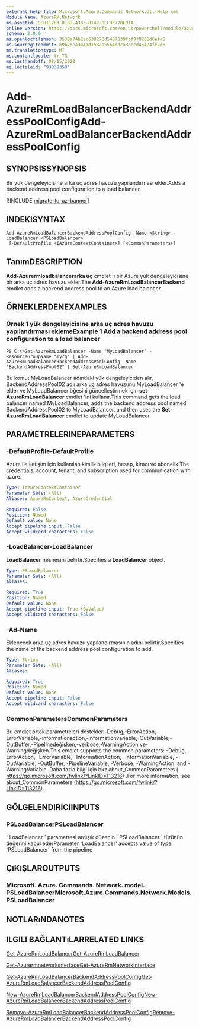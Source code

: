 ```yaml
---
external help file: Microsoft.Azure.Commands.Network.dll-Help.xml
Module Name: AzureRM.Network
ms.assetid: 9EB11283-0189-4333-8142-DCC3F770F91A
online version: https://docs.microsoft.com/en-us/powershell/module/azurerm.network/add-azurermloadbalancerbackendaddresspoolconfig
schema: 2.0.0
ms.openlocfilehash: 3538a74b2ac638270d5487039faf9f8268d6efa8
ms.sourcegitcommit: b9b2dea3441d1532a5564ddca3dced45424fe2d6
ms.translationtype: MT
ms.contentlocale: tr-TR
ms.lasthandoff: 08/15/2020
ms.locfileid: "93939350"
---
```

# <span data-ttu-id="179ac-101">Add-AzureRmLoadBalancerBackendAddressPoolConfig</span><span class="sxs-lookup"><span data-stu-id="179ac-101">Add-AzureRmLoadBalancerBackendAddressPoolConfig</span></span>

## <span data-ttu-id="179ac-102">SYNOPSIS</span><span class="sxs-lookup"><span data-stu-id="179ac-102">SYNOPSIS</span></span>
<span data-ttu-id="179ac-103">Bir yük dengeleyicisine arka uç adres havuzu yapılandırması ekler.</span><span class="sxs-lookup"><span data-stu-id="179ac-103">Adds a backend address pool configuration to a load balancer.</span></span>

[!INCLUDE [migrate-to-az-banner](../../includes/migrate-to-az-banner.md)]

## <span data-ttu-id="179ac-104">INDEKI</span><span class="sxs-lookup"><span data-stu-id="179ac-104">SYNTAX</span></span>

```
Add-AzureRmLoadBalancerBackendAddressPoolConfig -Name <String> -LoadBalancer <PSLoadBalancer>
 [-DefaultProfile <IAzureContextContainer>] [<CommonParameters>]
```

## <span data-ttu-id="179ac-105">Tanım</span><span class="sxs-lookup"><span data-stu-id="179ac-105">DESCRIPTION</span></span>
<span data-ttu-id="179ac-106">**Add-Azurermloadbalancerarka uç** cmdlet 'ı bir Azure yük dengeleyicisine bir arka uç adres havuzu ekler.</span><span class="sxs-lookup"><span data-stu-id="179ac-106">The **Add-AzureRmLoadBalancerBackend** cmdlet adds a backend address pool to an Azure load balancer.</span></span>

## <span data-ttu-id="179ac-107">ÖRNEKLERDEN</span><span class="sxs-lookup"><span data-stu-id="179ac-107">EXAMPLES</span></span>

### <span data-ttu-id="179ac-108">Örnek 1 yük dengeleyicisine arka uç adres havuzu yapılandırması ekleme</span><span class="sxs-lookup"><span data-stu-id="179ac-108">Example 1 Add a backend address pool configuration to a load balancer</span></span>
```
PS C:\>Get-AzureRmLoadBalancer -Name "MyLoadBalancer" -ResourceGroupName "myrg" | Add-AzureRmLoadBalancerBackendAddressPoolConfig -Name "BackendAddressPool02" | Set-AzureRmLoadBalancer
```

<span data-ttu-id="179ac-109">Bu komut MyLoadBalancer adındaki yük dengeleyiciden alır, BackendAddressPool02 adlı arka uç adres havuzunu MyLoadBalancer 'e ekler ve MyLoadBalancer öğesini güncelleştirmek için **set-AzureRmLoadBalancer** cmdlet 'ini kullanır.</span><span class="sxs-lookup"><span data-stu-id="179ac-109">This command gets the load balancer named MyLoadBalancer, adds the backend address pool named BackendAddressPool02 to MyLoadBalancer, and then uses the **Set-AzureRmLoadBalancer** cmdlet to update MyLoadBalancer.</span></span>

## <span data-ttu-id="179ac-110">PARAMETRELERINE</span><span class="sxs-lookup"><span data-stu-id="179ac-110">PARAMETERS</span></span>

### <span data-ttu-id="179ac-111">-DefaultProfile</span><span class="sxs-lookup"><span data-stu-id="179ac-111">-DefaultProfile</span></span>
<span data-ttu-id="179ac-112">Azure ile iletişim için kullanılan kimlik bilgileri, hesap, kiracı ve abonelik.</span><span class="sxs-lookup"><span data-stu-id="179ac-112">The credentials, account, tenant, and subscription used for communication with azure.</span></span>

```yaml
Type: IAzureContextContainer
Parameter Sets: (All)
Aliases: AzureRmContext, AzureCredential

Required: False
Position: Named
Default value: None
Accept pipeline input: False
Accept wildcard characters: False
```

### <span data-ttu-id="179ac-113">-LoadBalancer</span><span class="sxs-lookup"><span data-stu-id="179ac-113">-LoadBalancer</span></span>
<span data-ttu-id="179ac-114">**LoadBalancer** nesnesini belirtir.</span><span class="sxs-lookup"><span data-stu-id="179ac-114">Specifies a **LoadBalancer** object.</span></span>

```yaml
Type: PSLoadBalancer
Parameter Sets: (All)
Aliases: 

Required: True
Position: Named
Default value: None
Accept pipeline input: True (ByValue)
Accept wildcard characters: False
```

### <span data-ttu-id="179ac-115">-Ad</span><span class="sxs-lookup"><span data-stu-id="179ac-115">-Name</span></span>
<span data-ttu-id="179ac-116">Eklenecek arka uç adres havuzu yapılandırmasının adını belirtir.</span><span class="sxs-lookup"><span data-stu-id="179ac-116">Specifies the name of the backend address pool configuration to add.</span></span>

```yaml
Type: String
Parameter Sets: (All)
Aliases: 

Required: True
Position: Named
Default value: None
Accept pipeline input: False
Accept wildcard characters: False
```

### <span data-ttu-id="179ac-117">CommonParameters</span><span class="sxs-lookup"><span data-stu-id="179ac-117">CommonParameters</span></span>
<span data-ttu-id="179ac-118">Bu cmdlet ortak parametreleri destekler:-Debug,-ErrorAction,-ErrorVariable,-ınformationaction,-ınformationvariable,-OutVariable,-OutBuffer,-Pipelinedeğişken,-verbose,-WarningAction ve-Warningdeğişken.</span><span class="sxs-lookup"><span data-stu-id="179ac-118">This cmdlet supports the common parameters: -Debug, -ErrorAction, -ErrorVariable, -InformationAction, -InformationVariable, -OutVariable, -OutBuffer, -PipelineVariable, -Verbose, -WarningAction, and -WarningVariable.</span></span> <span data-ttu-id="179ac-119">Daha fazla bilgi için bkz about_CommonParameters ( https://go.microsoft.com/fwlink/?LinkID=113216) .</span><span class="sxs-lookup"><span data-stu-id="179ac-119">For more information, see about_CommonParameters (https://go.microsoft.com/fwlink/?LinkID=113216).</span></span>

## <span data-ttu-id="179ac-120">GÖLGELENDIRICI</span><span class="sxs-lookup"><span data-stu-id="179ac-120">INPUTS</span></span>

### <span data-ttu-id="179ac-121">PSLoadBalancer</span><span class="sxs-lookup"><span data-stu-id="179ac-121">PSLoadBalancer</span></span>
<span data-ttu-id="179ac-122">' LoadBalancer ' parametresi ardışık düzenin ' PSLoadBalancer ' türünün değerini kabul eder</span><span class="sxs-lookup"><span data-stu-id="179ac-122">Parameter 'LoadBalancer' accepts value of type 'PSLoadBalancer' from the pipeline</span></span>

## <span data-ttu-id="179ac-123">ÇıKıŞLAR</span><span class="sxs-lookup"><span data-stu-id="179ac-123">OUTPUTS</span></span>

### <span data-ttu-id="179ac-124">Microsoft. Azure. Commands. Network. model. PSLoadBalancer</span><span class="sxs-lookup"><span data-stu-id="179ac-124">Microsoft.Azure.Commands.Network.Models.PSLoadBalancer</span></span>

## <span data-ttu-id="179ac-125">NOTLARıNDA</span><span class="sxs-lookup"><span data-stu-id="179ac-125">NOTES</span></span>

## <span data-ttu-id="179ac-126">ILGILI BAĞLANTıLAR</span><span class="sxs-lookup"><span data-stu-id="179ac-126">RELATED LINKS</span></span>

[<span data-ttu-id="179ac-127">Get-AzureRmLoadBalancer</span><span class="sxs-lookup"><span data-stu-id="179ac-127">Get-AzureRmLoadBalancer</span></span>](./Get-AzureRmLoadBalancer.md)

[<span data-ttu-id="179ac-128">Get-Azurermnetworkınterface</span><span class="sxs-lookup"><span data-stu-id="179ac-128">Get-AzureRmNetworkInterface</span></span>](./Get-AzureRmNetworkInterface.md)

[<span data-ttu-id="179ac-129">Get-AzureRmLoadBalancerBackendAddressPoolConfig</span><span class="sxs-lookup"><span data-stu-id="179ac-129">Get-AzureRmLoadBalancerBackendAddressPoolConfig</span></span>](./Get-AzureRmLoadBalancerBackendAddressPoolConfig.md)

[<span data-ttu-id="179ac-130">New-AzureRmLoadBalancerBackendAddressPoolConfig</span><span class="sxs-lookup"><span data-stu-id="179ac-130">New-AzureRmLoadBalancerBackendAddressPoolConfig</span></span>](./New-AzureRmLoadBalancerBackendAddressPoolConfig.md)

[<span data-ttu-id="179ac-131">Remove-AzureRmLoadBalancerBackendAddressPoolConfig</span><span class="sxs-lookup"><span data-stu-id="179ac-131">Remove-AzureRmLoadBalancerBackendAddressPoolConfig</span></span>](./Remove-AzureRmLoadBalancerBackendAddressPoolConfig.md)


